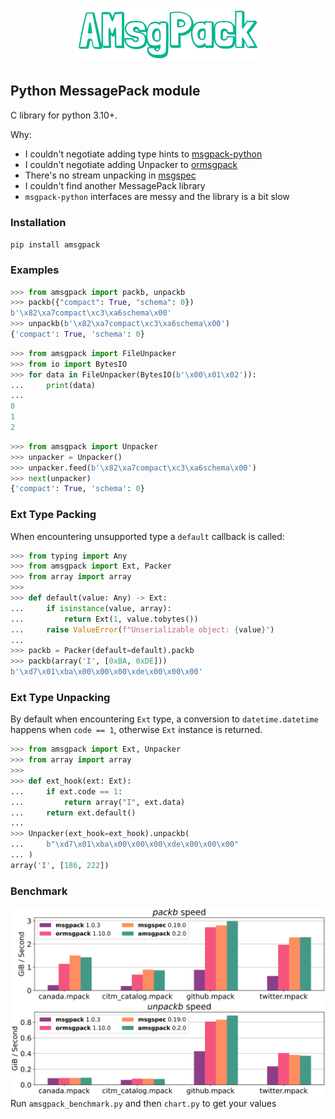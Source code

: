 <h1 align="center">
<img src="https://raw.githubusercontent.com/senyai/amsgpack/main/doc/amsgpack.svg" width="300">
</h1>

## Python MessagePack module

C library for python 3.10+.

Why:
  * I couldn't negotiate adding type hints to [msgpack-python](https://github.com/msgpack/msgpack-python/pull/552)
  * I couldn't negotiate adding Unpacker to [ormsgpack](https://github.com/aviramha/ormsgpack/issues/227)
  * There's no stream unpacking in [msgspec](https://github.com/jcrist/msgspec)
  * I couldn't find another MessagePack library
  * `msgpack-python` interfaces are messy and the library is a bit slow


### Installation
`pip install amsgpack`


### Examples

```Python console
>>> from amsgpack import packb, unpackb
>>> packb({"compact": True, "schema": 0})
b'\x82\xa7compact\xc3\xa6schema\x00'
>>> unpackb(b'\x82\xa7compact\xc3\xa6schema\x00')
{'compact': True, 'schema': 0}
```

```Python console
>>> from amsgpack import FileUnpacker
>>> from io import BytesIO
>>> for data in FileUnpacker(BytesIO(b'\x00\x01\x02')):
...     print(data)
...
0
1
2
```

```Python console
>>> from amsgpack import Unpacker
>>> unpacker = Unpacker()
>>> unpacker.feed(b'\x82\xa7compact\xc3\xa6schema\x00')
>>> next(unpacker)
{'compact': True, 'schema': 0}
```

### Ext Type Packing

When encountering unsupported type a `default` callback is called:

``` python
>>> from typing import Any
>>> from amsgpack import Ext, Packer
>>> from array import array
>>>
>>> def default(value: Any) -> Ext:
...     if isinstance(value, array):
...         return Ext(1, value.tobytes())
...     raise ValueError(f"Unserializable object: {value}")
...
>>> packb = Packer(default=default).packb
>>> packb(array('I', [0xBA, 0xDE]))
b'\xd7\x01\xba\x00\x00\x00\xde\x00\x00\x00'
```

### Ext Type Unpacking

By default when encountering `Ext` type, a conversion to `datetime.datetime`
happens when `code == 1`, otherwise `Ext` instance is returned.

``` python
>>> from amsgpack import Ext, Unpacker
>>> from array import array
>>>
>>> def ext_hook(ext: Ext):
...     if ext.code == 1:
...         return array("I", ext.data)
...     return ext.default()
...
>>> Unpacker(ext_hook=ext_hook).unpackb(
...     b"\xd7\x01\xba\x00\x00\x00\xde\x00\x00\x00"
... )
array('I', [186, 222])
```

### Benchmark

![Benchmark](benchmark/benchmark-0.2.0.svg "benchmark-0.2.0")
Run `amsgpack_benchmark.py` and then `chart.py` to get your values
